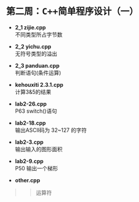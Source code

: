# `第二周：C++简单程序设计（一）`

* **2_1 zijie.cpp**  
不同类型所占字节数  
  
* **2_2 yichu.cpp**  
无符号类型的溢出  
  
* **2_3 panduan.cpp**  
判断语句(条件运算)  
  
* **kehouxiti 2.3.1.cpp**  
计算3&5的结果  
  
* **lab2-26.cpp**  
P63 switch()语句  
  
* **lab2-18.cpp**  
输出ASCII码为 32~127 的字符  
  
* **lab2-3.cpp**  
输出输入的图形面积  
  
* **lab2-9.cpp**  
P50 输出一个梯形  
  
* **other.cpp**
>> 运算符  
  
  
